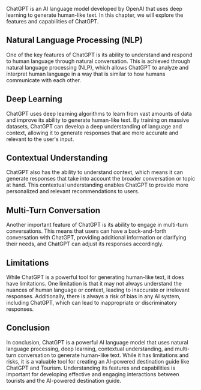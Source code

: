 
ChatGPT is an AI language model developed by OpenAI that uses deep learning to generate human-like text. In this chapter, we will explore the features and capabilities of ChatGPT.

Natural Language Processing (NLP)
---------------------------------

One of the key features of ChatGPT is its ability to understand and respond to human language through natural conversation. This is achieved through natural language processing (NLP), which allows ChatGPT to analyze and interpret human language in a way that is similar to how humans communicate with each other.

Deep Learning
-------------

ChatGPT uses deep learning algorithms to learn from vast amounts of data and improve its ability to generate human-like text. By training on massive datasets, ChatGPT can develop a deep understanding of language and context, allowing it to generate responses that are more accurate and relevant to the user's input.

Contextual Understanding
------------------------

ChatGPT also has the ability to understand context, which means it can generate responses that take into account the broader conversation or topic at hand. This contextual understanding enables ChatGPT to provide more personalized and relevant recommendations to users.

Multi-Turn Conversation
-----------------------

Another important feature of ChatGPT is its ability to engage in multi-turn conversations. This means that users can have a back-and-forth conversation with ChatGPT, providing additional information or clarifying their needs, and ChatGPT can adjust its responses accordingly.

Limitations
-----------

While ChatGPT is a powerful tool for generating human-like text, it does have limitations. One limitation is that it may not always understand the nuances of human language or context, leading to inaccurate or irrelevant responses. Additionally, there is always a risk of bias in any AI system, including ChatGPT, which can lead to inappropriate or discriminatory responses.

Conclusion
----------

In conclusion, ChatGPT is a powerful AI language model that uses natural language processing, deep learning, contextual understanding, and multi-turn conversation to generate human-like text. While it has limitations and risks, it is a valuable tool for creating an AI-powered destination guide like ChatGPT and Tourism. Understanding its features and capabilities is important for developing effective and engaging interactions between tourists and the AI-powered destination guide.
